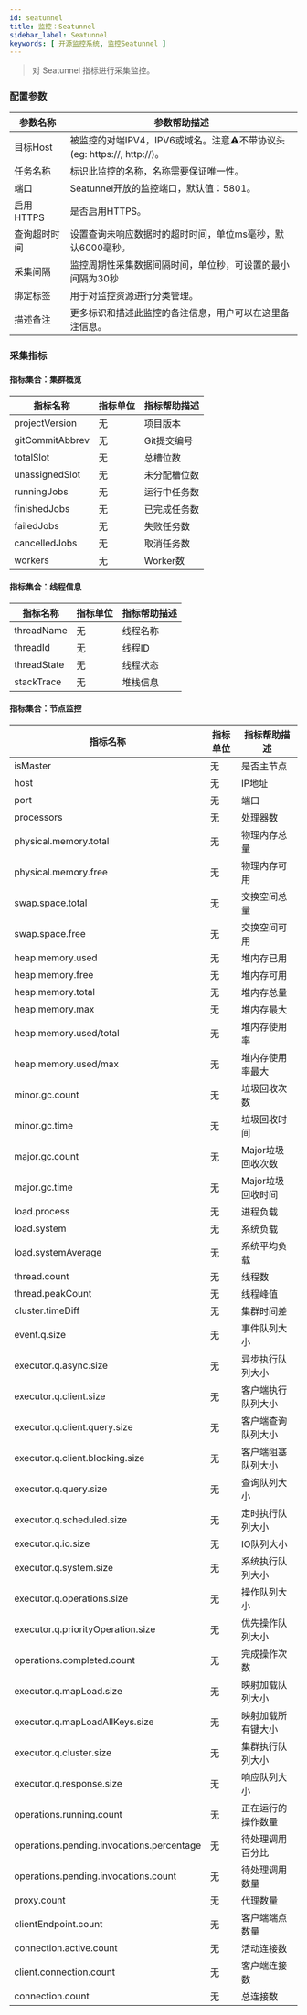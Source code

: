 ```yaml
---
id: seatunnel
title: 监控：Seatunnel
sidebar_label: Seatunnel
keywords: [ 开源监控系统, 监控Seatunnel ]
---
```


> 对 Seatunnel 指标进行采集监控。

### 配置参数

|  参数名称   | 参数帮助描述                                               |
|---------|------------------------------------------------------|
| 目标Host  | 被监控的对端IPV4，IPV6或域名。注意⚠️不带协议头(eg: https://, http://)。 |
| 任务名称    | 标识此监控的名称，名称需要保证唯一性。                                  |
| 端口      | Seatunnel开放的监控端口，默认值：5801。                           |
| 启用HTTPS | 是否启用HTTPS。                                           |
| 查询超时时间  | 设置查询未响应数据时的超时时间，单位ms毫秒，默认6000毫秒。                     |
| 采集间隔    | 监控周期性采集数据间隔时间，单位秒，可设置的最小间隔为30秒                       |
| 绑定标签    | 用于对监控资源进行分类管理。                                       |
| 描述备注    | 更多标识和描述此监控的备注信息，用户可以在这里备注信息。                         |

### 采集指标

#### 指标集合：集群概览

|         指标名称          | 指标单位 | 指标帮助描述   |
|-----------------------|------|----------|
| projectVersion          | 无    |  项目版本        |
| gitCommitAbbrev                | 无    | Git提交编号     |
| totalSlot                 | 无    | 总槽位数    |
| unassignedSlot            | 无    | 未分配槽位数    |
| runningJobs | 无    | 运行中任务数 |
| finishedJobs         | 无    | 已完成任务数    |
| failedJobs     | 无    | 失败任务数    |
| cancelledJobs   | 无    | 取消任务数   |
| workers     | 无    | Worker数   |

#### 指标集合：线程信息

| 指标名称        | 指标单位 | 指标帮助描述 |
|-------------|------|--------|
| threadName  | 无    | 线程名称    |
| threadId    | 无    | 线程ID  |
| threadState | 无    | 线程状态  |
| stackTrace  | 无 | 堆栈信息 |

#### 指标集合：节点监控

|    指标名称    | 指标单位 | 指标帮助描述     |
|------------|------|------------|
| isMaster      | 无    | 是否主节点      |
| host | 无    | IP地址       |
| port     | 无  | 端口         |
| processors | 无 | 处理器数       |
| physical.memory.total | 无 | 物理内存总量     |
| physical.memory.free | 无 | 物理内存可用     |
| swap.space.total | 无 | 交换空间总量     |
| swap.space.free | 无 | 交换空间可用     |
| heap.memory.used | 无 | 堆内存已用      |
| heap.memory.free | 无 | 堆内存可用      |
| heap.memory.total | 无 | 堆内存总量      |
| heap.memory.max | 无 | 堆内存最大      |
| heap.memory.used/total | 无 | 堆内存使用率     |
| heap.memory.used/max | 无 | 堆内存使用率最大   |
| minor.gc.count | 无 | 垃圾回收次数     |
| minor.gc.time | 无 | 垃圾回收时间     |
| major.gc.count | 无 | Major垃圾回收次数 |
| major.gc.time | 无 | Major垃圾回收时间     |
| load.process | 无 | 进程负载       |
| load.system | 无 | 系统负载       |
| load.systemAverage | 无 | 系统平均负载     |
| thread.count | 无 | 线程数        |
| thread.peakCount | 无 | 线程峰值       |
| cluster.timeDiff | 无 | 集群时间差      |
| event.q.size | 无 | 事件队列大小     |
| executor.q.async.size | 无 | 异步执行队列大小   |
| executor.q.client.size | 无 | 客户端执行队列大小  |
| executor.q.client.query.size | 无 | 客户端查询队列大小  |
| executor.q.client.blocking.size | 无 | 客户端阻塞队列大小  |
| executor.q.query.size | 无 | 查询队列大小     |
| executor.q.scheduled.size | 无 | 定时执行队列大小   |
| executor.q.io.size | 无 | IO队列大小     |
| executor.q.system.size | 无 | 系统执行队列大小   |
| executor.q.operations.size | 无 | 操作队列大小     |
| executor.q.priorityOperation.size | 无 | 优先操作队列大小   |
| operations.completed.count | 无 | 完成操作次数     |
| executor.q.mapLoad.size | 无 | 映射加载队列大小   |
| executor.q.mapLoadAllKeys.size | 无 | 映射加载所有键大小  |
| executor.q.cluster.size | 无 | 集群执行队列大小   |
| executor.q.response.size | 无 | 响应队列大小     |
| operations.running.count | 无 | 正在运行的操作数量  |
| operations.pending.invocations.percentage | 无 | 待处理调用百分比   |
| operations.pending.invocations.count | 无 | 待处理调用数量    |
| proxy.count | 无 | 代理数量       |
| clientEndpoint.count | 无 | 客户端端点数量    |
| connection.active.count | 无 | 活动连接数      |
| client.connection.count | 无 | 客户端连接数     |
| connection.count | 无 | 总连接数       |
